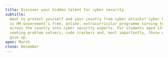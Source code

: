 ```yaml
---
title: Discover your hidden talent for cyber security
subtitle:
  Want to protect yourself and your country from cyber attacks? Cyber Discovery
  is HM Government’s free, online, extracurricular programme turning teenagers
  across the country into cyber security experts. For students aged 13-18, we’re
  seeking problem solvers, code crackers and, most importantly, those who never
  give up.
open: March
close: December
---
```

